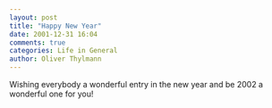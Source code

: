 ```yaml
---
layout: post
title: "Happy New Year"
date: 2001-12-31 16:04
comments: true
categories: Life in General
author: Oliver Thylmann
---
```



Wishing everybody a wonderful entry in the new year and be 2002 a wonderful one for you!


